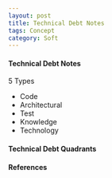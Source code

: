 ```yaml
---
layout: post
title: Technical Debt Notes
tags: Concept
category: Soft
---
```

#### Technical Debt Notes ####

5 Types
- Code
- Architectural
- Test
- Knowledge
- Technology

#### Technical Debt Quadrants ####

#### References ####

